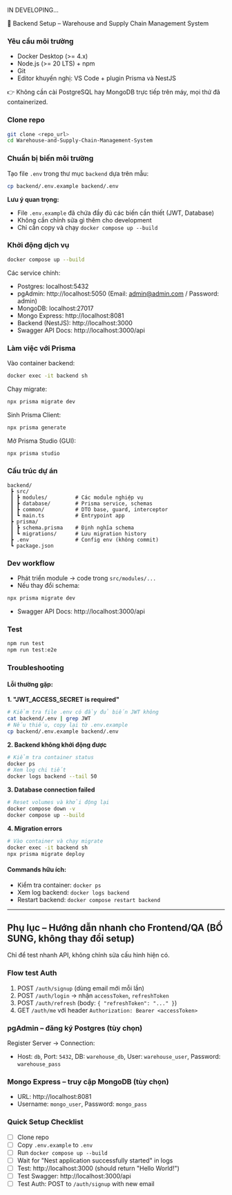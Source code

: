IN DEVELOPING...

🚀 Backend Setup – Warehouse and Supply Chain Management System

### Yêu cầu môi trường
- Docker Desktop (>= 4.x)
- Node.js (>= 20 LTS) + npm
- Git
- Editor khuyến nghị: VS Code + plugin Prisma và NestJS

👉 Không cần cài PostgreSQL hay MongoDB trực tiếp trên máy, mọi thứ đã containerized.

### Clone repo
```bash
git clone <repo_url>
cd Warehouse-and-Supply-Chain-Management-System
```

### Chuẩn bị biến môi trường
Tạo file `.env` trong thư mục `backend` dựa trên mẫu:
```bash
cp backend/.env.example backend/.env
```

**Lưu ý quan trọng:**
- File `.env.example` đã chứa đầy đủ các biến cần thiết (JWT, Database)
- Không cần chỉnh sửa gì thêm cho development
- Chỉ cần copy và chạy `docker compose up --build`

### Khởi động dịch vụ
```bash
docker compose up --build
```

Các service chính:
- Postgres: localhost:5432
- pgAdmin: http://localhost:5050  (Email: admin@admin.com / Password: admin)
- MongoDB: localhost:27017
- Mongo Express: http://localhost:8081
- Backend (NestJS): http://localhost:3000
- Swagger API Docs: http://localhost:3000/api

### Làm việc với Prisma
Vào container backend:
```bash
docker exec -it backend sh
```
Chạy migrate:
```bash
npx prisma migrate dev
```
Sinh Prisma Client:
```bash
npx prisma generate
```
Mở Prisma Studio (GUI):
```bash
npx prisma studio
```

### Cấu trúc dự án
```
backend/
 ┣ src/
 ┃ ┣ modules/         # Các module nghiệp vụ
 ┃ ┣ database/        # Prisma service, schemas
 ┃ ┣ common/          # DTO base, guard, interceptor
 ┃ ┗ main.ts          # Entrypoint app
 ┣ prisma/
 ┃ ┣ schema.prisma    # Định nghĩa schema
 ┃ ┗ migrations/      # Lưu migration history
 ┣ .env               # Config env (không commit)
 ┗ package.json
```

### Dev workflow
- Phát triển module → code trong `src/modules/...`
- Nếu thay đổi schema:
```bash
npx prisma migrate dev
```
- Swagger API Docs: http://localhost:3000/api

### Test
```bash
npm run test
npm run test:e2e
```

### Troubleshooting

#### Lỗi thường gặp:

**1. "JWT_ACCESS_SECRET is required"**
```bash
# Kiểm tra file .env có đầy đủ biến JWT không
cat backend/.env | grep JWT
# Nếu thiếu, copy lại từ .env.example
cp backend/.env.example backend/.env
```

**2. Backend không khởi động được**
```bash
# Kiểm tra container status
docker ps
# Xem log chi tiết
docker logs backend --tail 50
```

**3. Database connection failed**
```bash
# Reset volumes và khởi động lại
docker compose down -v
docker compose up --build
```

**4. Migration errors**
```bash
# Vào container và chạy migrate
docker exec -it backend sh
npx prisma migrate deploy
```

#### Commands hữu ích:
- Kiểm tra container: `docker ps`
- Xem log backend: `docker logs backend`
- Restart backend: `docker compose restart backend`

---

## Phụ lục – Hướng dẫn nhanh cho Frontend/QA (BỔ SUNG, không thay đổi setup)

Chỉ để test nhanh API, không chỉnh sửa cấu hình hiện có.

### Flow test Auth
1) POST `/auth/signup` (dùng email mới mỗi lần)
2) POST `/auth/login` → nhận `accessToken`, `refreshToken`
3) POST `/auth/refresh` (body: `{ "refreshToken": "..." }`)
4) GET `/auth/me` với header `Authorization: Bearer <accessToken>`

### pgAdmin – đăng ký Postgres (tùy chọn)
Register Server → Connection:
- Host: `db`, Port: `5432`, DB: `warehouse_db`, User: `warehouse_user`, Password: `warehouse_pass`

### Mongo Express – truy cập MongoDB (tùy chọn)
- URL: http://localhost:8081
- Username: `mongo_user`, Password: `mongo_pass`

### Quick Setup Checklist
- [ ] Clone repo
- [ ] Copy `.env.example` to `.env`
- [ ] Run `docker compose up --build`
- [ ] Wait for "Nest application successfully started" in logs
- [ ] Test: http://localhost:3000 (should return "Hello World!")
- [ ] Test Swagger: http://localhost:3000/api
- [ ] Test Auth: POST to `/auth/signup` with new email